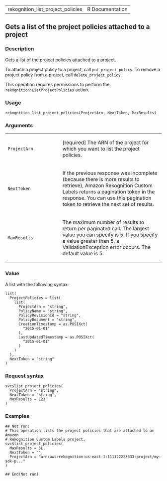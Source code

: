 <table style="width: 100%;">
<tbody>
<tr class="odd">
<td>rekognition_list_project_policies</td>
<td style="text-align: right;">R Documentation</td>
</tr>
</tbody>
</table>

## Gets a list of the project policies attached to a project

### Description

Gets a list of the project policies attached to a project.

To attach a project policy to a project, call `put_project_policy`. To
remove a project policy from a project, call `delete_project_policy`.

This operation requires permissions to perform the
`rekognition:ListProjectPolicies` action.

### Usage

    rekognition_list_project_policies(ProjectArn, NextToken, MaxResults)

### Arguments

<table>
<colgroup>
<col style="width: 35%" />
<col style="width: 65%" />
</colgroup>
<tbody>
<tr class="odd">
<td><code
id="rekognition_list_project_policies_:_ProjectArn">ProjectArn</code></td>
<td><p>[required] The ARN of the project for which you want to list the
project policies.</p></td>
</tr>
<tr class="even">
<td><code
id="rekognition_list_project_policies_:_NextToken">NextToken</code></td>
<td><p>If the previous response was incomplete (because there is more
results to retrieve), Amazon Rekognition Custom Labels returns a
pagination token in the response. You can use this pagination token to
retrieve the next set of results.</p></td>
</tr>
<tr class="odd">
<td><code
id="rekognition_list_project_policies_:_MaxResults">MaxResults</code></td>
<td><p>The maximum number of results to return per paginated call. The
largest value you can specify is 5. If you specify a value greater than
5, a ValidationException error occurs. The default value is 5.</p></td>
</tr>
</tbody>
</table>

### Value

A list with the following syntax:

    list(
      ProjectPolicies = list(
        list(
          ProjectArn = "string",
          PolicyName = "string",
          PolicyRevisionId = "string",
          PolicyDocument = "string",
          CreationTimestamp = as.POSIXct(
            "2015-01-01"
          ),
          LastUpdatedTimestamp = as.POSIXct(
            "2015-01-01"
          )
        )
      ),
      NextToken = "string"
    )

### Request syntax

    svc$list_project_policies(
      ProjectArn = "string",
      NextToken = "string",
      MaxResults = 123
    )

### Examples

    ## Not run: 
    # This operation lists the project policies that are attached to an Amazon
    # Rekognition Custom Labels project.
    svc$list_project_policies(
      MaxResults = 5L,
      NextToken = "",
      ProjectArn = "arn:aws:rekognition:us-east-1:111122223333:project/my-sdk-p..."
    )

    ## End(Not run)
